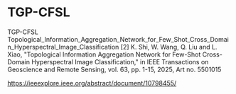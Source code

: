 # TGP-CFSL
TGP-CFSL
Topological_Information_Aggregation_Network_for_Few_Shot_Cross_Domain_Hyperspectral_Image_Classification
[2]	K. Shi, W. Wang, Q. Liu and L. Xiao, "Topological Information Aggregation Network for Few-Shot Cross-Domain Hyperspectral Image Classification," in IEEE Transactions on Geoscience and Remote Sensing, vol. 63, pp. 1-15, 2025, Art no. 5501015

https://ieeexplore.ieee.org/abstract/document/10798455/
